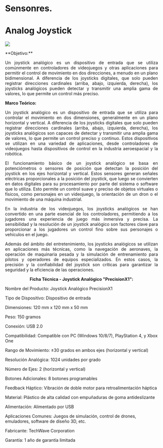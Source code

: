 # Sensonres.
# Analog Joystick
![](https://www.electronicwings.com/storage/PlatformSection/TopicContent/123/icon/Analog%20Joystick(0).jpg)
</div></p>
**Objetivo:**
</p> 
<div align="justify">
Un joystick analógico es un dispositivo de entrada que se utiliza comúnmente en controladores de videojuegos y otras aplicaciones para permitir el control de movimiento en dos direcciones, a menudo en un plano bidimensional. A diferencia de los joysticks digitales, que solo pueden registrar direcciones cardinales (arriba, abajo, izquierda, derecha), los joysticks analógicos pueden detectar y transmitir una amplia gama de valores, lo que permite un control más preciso.
</div></p>
<p align="center">
  
**Marco Teórico:**
</p>  
<div align="justify">
Un joystick analógico es un dispositivo de entrada que se utiliza para controlar el movimiento en dos dimensiones, generalmente en un plano horizontal y vertical. A diferencia de los joysticks digitales que solo pueden registrar direcciones cardinales (arriba, abajo, izquierda, derecha), los joysticks analógicos son capaces de detectar y transmitir una amplia gama de valores, lo que permite un control preciso y continuo. Estos dispositivos se utilizan en una variedad de aplicaciones, desde controladores de videojuegos hasta dispositivos de control en la industria aeroespacial y la robótica.

El funcionamiento básico de un joystick analógico se basa en potenciómetros o sensores de posición que detectan la posición del joystick en los ejes horizontal y vertical. Estos sensores generan señales eléctricas proporcionales a la posición del joystick, que luego se convierten en datos digitales para su procesamiento por parte del sistema o software que lo utiliza. Esto permite un control suave y preciso de objetos virtuales o físicos, como personajes en un videojuego, la orientación de un dron o el movimiento de una máquina industrial.

En la industria de los videojuegos, los joysticks analógicos se han convertido en una parte esencial de los controladores, permitiendo a los jugadores una experiencia de juego más inmersiva y precisa. La sensibilidad y la resolución de un joystick analógico son factores clave para proporcionar a los jugadores un control fino sobre sus personajes o vehículos en el juego.

Además del ámbito del entretenimiento, los joysticks analógicos se utilizan en aplicaciones más técnicas, como la navegación de aeronaves, la operación de maquinaria pesada y la simulación de entrenamiento para pilotos y operadores de equipos especializados. En estos casos, la precisión y la confiabilidad del joystick son críticas para garantizar la seguridad y la eficiencia de las operaciones.
</div></p>

**<p align="center">Ficha Técnica - Joystick Analógico "PrecisionX1":** </p>
Nombre del Producto: Joystick Analógico PrecisionX1 </p>
Tipo de Dispositivo: Dispositivo de entrada </p>
Dimensiones: 120 mm x 120 mm x 50 mm </p>
Peso: 150 gramos </p>
Conexión: USB 2.0 </p>
Compatibilidad: Compatible con PC (Windows 10/8/7), PlayStation 4, y Xbox One </p>
Rango de Movimiento: ±30 grados en ambos ejes (horizontal y vertical) </p>
Resolución Analógica: 1024 unidades por grado </p>
Número de Ejes: 2 (horizontal y vertical) </p>
Botones Adicionales: 8 botones programables </p>
Feedback Háptico: Vibración de doble motor para retroalimentación háptica </p>
Material: Plástico de alta calidad con empuñaduras de goma antideslizante </p>
Alimentación: Alimentado por USB </p>
Aplicaciones Comunes: Juegos de simulación, control de drones, emuladores, software de diseño 3D, etc. </p>
Fabricante: TechWave Corporation </p>
Garantía: 1 año de garantía limitada </p>
